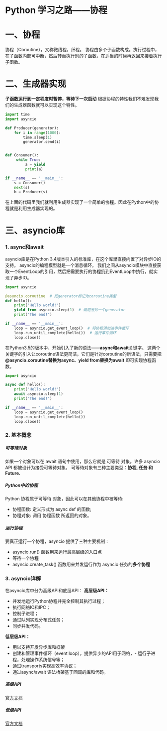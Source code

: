 # Python 学习之路——协程

# 一、协程

协程（Coroutine），又称微线程，纤程。
协程由多个子函数构成。执行过程中，在子函数内部可中断，然后转而执行别的子函数，在适当的时候再返回来接着执行子函数。
# 二、生成器实现
**子函数运行到一定程度时暂停，等待下一次启动**
根据协程的特性我们不难发现我们的生成器函数就可以实现这个特性。
```python
import time
import asyncio

def Producer(generator):
    for i in range(1000):
        time.sleep(1)
        generator.send(i)


def Consumer():
     while True:
         a = yield 
         print(a)

if __name__ == '__main__':
    s = Consumer()
    next(s)
    b = Producer(s)
```
在上面的代码里我们就利用生成器实现了一个简单的协程。因此在Python中的协程就是利用生成器实现的。
# 三、asyncio库
### 1. async和await
asyncio库是在Python 3.4版本引入的标准库，在这个库里直接内置了对异步IO的支持。
asyncio的编程模型就是一个消息循环。
我们之间从asyncio模块中直接获取一个EventLoop的引用，然后把需要执行的协程扔到EventLoop中执行，就实现了异步IO。
```python
import asyncio

@asyncio.coroutine  # 把generator标记为coroutine类型
def hello():
    print("Hello world!")
    yield from asyncio.sleep(1)  # 调用另外一个generator
    print("The end!")

if __name__ == '__main__':
    loop = asyncio.get_event_loop()  # 将协程添加进事件循环
    loop.run_until_complete(hello())  # 运行事件循环
    loop.close()
```
在Python3.5的版本中，开始引入了新的语法——**async和await**关键字。
这两个关键字的引入让coroutine语法更简洁，它们是针对coroutine的新语法，只需要把 **@asyncio.coroutine替换为async、yield from替换为await** 即可实现协程函数。
```python
import asyncio

async def hello():
    print("Hello world!")
    await asyncio.sleep(1)
    print("The end!")

if __name__ == '__main__':
    loop = asyncio.get_event_loop()
    loop.run_until_complete(hello())
    loop.close()
```
### 2. 基本概念
##### 可等待对象
如果一个对象可以在 await 语句中使用，那么它就是 可等待 对象。许多 asyncio API 都被设计为接受可等待对象。
可等待对象有三种主要类型：**协程, 任务 和 Future.**
##### Python中的协程
Python 协程属于可等待 对象，因此可以在其他协程中被等待:
- 协程函数: 定义形式为 async def 的函数;
- 协程对象: 调用 协程函数 所返回的对象。
##### 运行协程
要真正运行一个协程，asyncio 提供了三种主要机制：
- asyncio.run() 函数用来运行最高层级的入口点
- 等待一个协程
- asyncio.create_task() 函数用来并发运行作为 asyncio 任务的**多个协程**
### 3. asyncio详解
在asyncio库中分为高级API和底层API：
**高层级API：**
- 并发地运行Python协程并完全控制其执行过程；
- 执行网络IO和IPC；
- 控制子进程；
- 通过队列实现分布式任务；
- 同步并发代码。

**低层级API：**
- 用以支持开发异步库和框架
- 创建和管理事件循环（event loop），提供异步的API用于网络，- 运行子进程，处理操作系统信号等；
- 通过transports实现高效率协议；
- 通过async/await 语法桥架基于回调的库和代码。
##### 高级API
[官方文档](https://docs.python.org/zh-cn/3.7/library/asyncio-api-index.html)
##### 低级API
[官方文档](https://docs.python.org/zh-cn/3.7/library/asyncio-llapi-index.html)